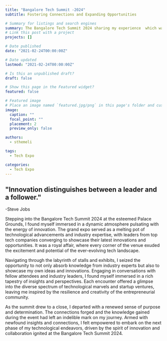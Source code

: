 ```yaml
---
title: "Bangalore Tech Summit -2024"
subtitle: Fostering Connections and Expanding Opportunities

# Summary for listings and search engines
summary: The Bangalore Tech Summit 2024 sharing my experience  which was a place of innovation, gain knowledge, and forge valuable connections amidst industry leaders and  tech companies."
# Link this post with a project
projects: []

# Date published
date: "2021-02-24T00:00:00Z"

# Date updated
lastmod: "2021-02-24T00:00:00Z"

# Is this an unpublished draft?
draft: false

# Show this page in the Featured widget?
featured: false

# Featured image
# Place an image named `featured.jpg/png` in this page's folder and customize its options here.
image:
  caption: ""
  focal_point: ""
  placement: 2
  preview_only: false

authors:
  - sthemeli

tags:
  - Tech Expo

categories:
  - Tech Expo
---
```


## "Innovation distinguishes between a leader and a follower."

-Steve Jobs

Stepping into the Bangalore Tech Summit 2024 at the esteemed Palace Grounds, I found myself immersed in a dynamic atmosphere pulsating with the energy of innovation. The grand expo served as a melting pot of technological advancements and industry expertise, with leaders from top tech companies converging to showcase their latest innovations and opportunities. It was a royal affair, where every corner of the venue exuded the excitement and potential of the ever-evolving tech landscape.

Navigating through the labyrinth of stalls and exhibits, I seized the opportunity to not only absorb knowledge from industry experts but also to showcase my own ideas and innovations. Engaging in conversations with fellow attendees and industry leaders, I found myself immersed in a rich tapestry of insights and perspectives. Each encounter offered a glimpse into the diverse spectrum of technological marvels and startup ventures, leaving me inspired by the resilience and creativity of the entrepreneurial community.

As the summit drew to a close, I departed with a renewed sense of purpose and determination. The connections forged and the knowledge gained during the event had left an indelible mark on my journey. Armed with newfound insights and connections, I felt empowered to embark on the next phase of my technological endeavors, driven by the spirit of innovation and collaboration ignited at the Bangalore Tech Summit 2024.

<a hidden rel="me" href="https://libretooth.gr/@sissythem"></a>
